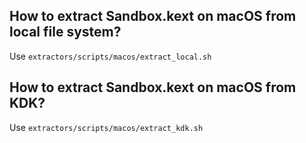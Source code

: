 ## How to extract Sandbox.kext on macOS from local file system?
Use `extractors/scripts/macos/extract_local.sh`

## How to extract Sandbox.kext on macOS from KDK?
Use `extractors/scripts/macos/extract_kdk.sh`
